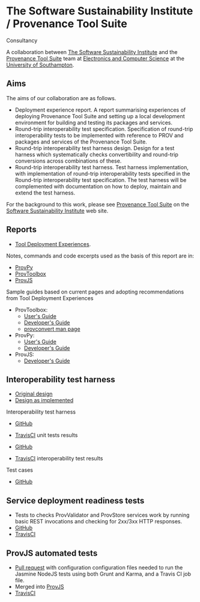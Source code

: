 # The Software Sustainability Institute / Provenance Tool Suite 
Consultancy

A collaboration between [The Software Sustainability Institute](http://www.software.ac.uk) and the [Provenance Tool Suite](http://provenance.ecs.soton.ac.uk/) team at [Electronics and Computer Science](http://www.ecs.soton.ac.uk) at the [University of Southampton](http://www.soton.ac.uk).

## Aims

The aims of our collaboration are as follows.

* Deployment experience report. A report summarising experiences of deploying Provenance Tool Suite and setting up a local development environment for building and testing its packages and services.
* Round-trip interoperability test specification. Specification of round-trip interoperability tests to be implemented with reference to PROV and packages and services of the Provenance Tool Suite.
* Round-trip interoperability test harness design. Design for a test harness which systematically checks convertibility and round-trip conversions across combinations of these.
* Round-trip interoperability test harness. Test harness implementation, with implementation of round-trip interoperability tests specified in the Round-trip interoperability test specification. The test harness will be complemented with documentation on how to deploy, maintain and extend the test harness.

For the background to this work, please see [Provenance Tool Suite](http://www.software.ac.uk/who-do-we-work/provenance-tool-suite) on the [Software Sustainability Institute](http://www.software.ac.uk) web site.

## Reports

* [Tool Deployment Experiences](./ToolsDeployment.md). 

Notes, commands and code excerpts used as the basis of this report are in:

* [ProvPy](./ProvPy/ProvPy.md)
* [ProvToolbox](./ProvToolbox/ProvToolbox.md)
* [ProvJS](./ProvJS/ProvJS.md)

Sample guides based on current pages and adopting recommendations from Tool Deployment Experiences

* ProvToolbox:
  - [User's Guide](./ProvToolbox/UsersGuide.md)
  - [Developer's Guide](./ProvToolbox/DevelopersGuide.md)
  - [provconvert man page](./ProvToolbox/manpage.md)
* ProvPy:
  - [User's Guide](./ProvPy/UsersGuide.md)
  - [Developer's Guide](./ProvPy/DevelopersGuide.md)
* ProvJS:
  - [Developer's Guide](./ProvJS/DevelopersGuide.md)

## Interoperability test harness
 
* [Original design](./InteroperabilityTestHarness.md)
* [Design as 
implemented](https://github.com/prov-suite/interop-test-harness/blob/master/docs/Design.md)

Interoperability test harness

* [GitHub](https://github.com/prov-suite/interop-test-harness)
* [TravisCI](https://travis-ci.org/prov-suite/interop-test-harness) unit tests results

* [GitHub](https://github.com/prov-suite/interop-test-runner)
* [TravisCI](https://travis-ci.org/prov-suite/interop-test-runner) interoperability test results

Test cases

* [GitHub](https://github.com/prov-suite/testcases)

## Service deployment readiness tests

* Tests to checks ProvValidator and ProvStore services work by running basic REST invocations and checking for 2xx/3xx HTTP responses.
* [GitHub](https://github.com/prov-suite/service-tests)
* [TravisCI](https://travis-ci.org/prov-suite/service-tests)

## ProvJS automated tests

* [Pull request](https://github.com/prov-suite/provjs/pull/1) with configuration configuration files needed to run the Jasmine NodeJS tests using both Grunt and Karma, and a Travis CI job file. 
* Merged into [ProvJS](https://github.com/prov-suite/provjs)
* [TravisCI](https://travis-ci.org/prov-suite/provjs)
